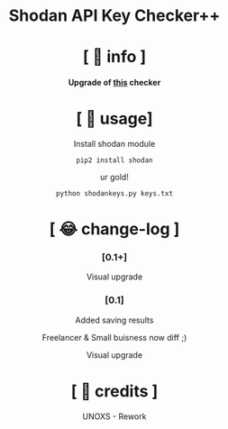 <div align="center">

# Shodan API Key Checker++
# [ 🤯 info ]

#### Upgrade of [this](https://github.com/0x27/shodan_key_checker/blob/master/README.md) checker


# [ 👦 usage]

Install shodan module
```
pip2 install shodan
```
ur gold!
```
python shodankeys.py keys.txt
```
# [ 😂 change-log ]

### [0.1+]
 Visual upgrade

### [0.1] 
Added saving results
 
Freelancer & Small buisness now diff ;)

Visual upgrade

# [ 🤡 credits ]
UNOXS - Rework
